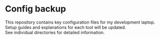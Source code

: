 # Config backup
This repository contains key configuration files for my development laptop.    
Setup guides and explanations for each tool will be updated.  
See individual directories for detailed information.